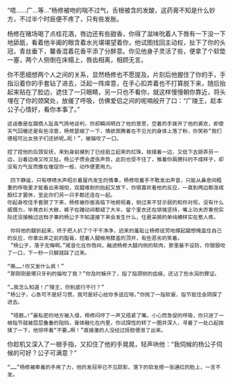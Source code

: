  “唔……广…等…”杨修被吻的喘不过气，舌根被含的发酸，这药膏不知是什么妙方，不过半个时辰便不疼了，只有些发胀。

  杨修在赌场喝了点桂花酒，唇边还有些甜香，你得了滋味吮着人下唇有一下没一下地舔舐，看着他半阖的眼含着水光堪堪望着你，他试图找回主动权，扯下了你的头冠，青丝垂下，馨香混着花香平添了分醉意。你见他身子灵活了些，便拿了个软垫一塞，两个人侧倒在床榻上，唇齿相离，相顾无言。

  你不愿细想两个人之间的关系，显然杨修也不愿提及。片刻后他握住了你的手，手指沿着你的手套钻了进去，泛起一阵痒意，在手心扣弄着也不打算脱下来，随后抬起来贴在了脸边，遮住了一只眼睛，另一只也不看你，就这样慢慢朝你靠近，将头埋在了你的颈窝处，放缓了呼吸，仿佛爱侣之间的呢喃般开了口：“广陵王，趁本公子心情好，看你本事了。”
  
    这话像是在跟商人趾高气扬地谈判，你却瞬间明白了他的意思，空着的手拨开了他的裘衣，即使天气回暖还是有些凉意，杨修瑟缩了一下，情欲蒸腾着在不见光的身体上落了粉，你笑称“我们德祖可比女孩子们还娇呢…呃！”，被猫咬了一口。

    捏了捏他的后颈安抚，来到身前摸到了已经挺立起来的红珠，按揉着一边，又低下去舔弄另一边，沿着边缘又咬又扯。杨公子惯会虚张声势，此刻也受不住了，推着你肩膀抖的不成样子，却没有力气反而像在催促你一般，动作便更用力。

     四下静谧，只有啧啧水声昭示着屋内发生的情事，杨修咬着手不敢发出声音，只能从鼻息间粗重的呼吸里才能看出来端倪，双腿难耐的抬起又放下，你很喜欢看他的反应，一直到两边都涨成殷红才罢休，至此你们另一只手都还连在一起。
    你起身咬住手套脱了下来，杨修被你居高临下地俯视着，侧过来不甘示弱的和你对视，没有什么威慑力，毕竟衣衫大敞，裤子在蹭动间都褪了大半，留个里衣还在顽强坚持，嘴上功夫厉害但实际还没接触过这档子事的杨公子不知道接下来会发生什么，任君采撷的单纯模样实在惹人疼。

     你将他的腿折起来，终于把人扒了个干干净净，迟来的羞耻让杨修徒劳地撑起腿想掩盖住自己的反应，你拿出来之前的脂膏，捏着人腿根用膝盖的顶开，有些恶劣的笑着。
     “杨公子，落子无悔啊。”尾音化在你唇间，融进杨修大腿内侧的软肉，那里最不设防，你狠狠咬了一口，下一秒一只脚就踩了过来。

    “嘶……!你又发什么疯！”
    “那刚刚是哪只牙利的猫咬了我？”你及时躲开了，指了指颈侧的齿痕，还沾了些水润的罪证。

    “…我怎么知道！广陵王，你到底行不行？”
    “杨公子，心急可不是好习惯，我可是好心给你多适应呀。”你挑了一指软膏，指节抵住会阴探了进去。

     “唔额…!”最私密的地方被入侵，杨修闷哼了一声又捂紧了嘴，小心而急促的呼吸，你只进了一根指节就被层层叠叠的阻挡，膏体融化在内里，你试探性的转了一圈并深入，寻着了一处凸起按揉了一下，他惊呼着“不要…啊！”直接激的人没经过抚慰便泄了出来。

   你趁机又深入了一根手指，又扣住了他的手晃晃，轻声哄他：“我伺候的杨公子伺候的可好？公子可满意？”

    “……”杨修被牵着的手用了力，他的发冠早已不见踪影，落下的软发搭一张通红的脸上，一言不发。
